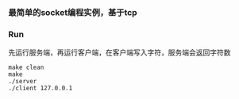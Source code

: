 ### 最简单的socket编程实例，基于tcp
### Run
先运行服务端，再运行客户端，在客户端写入字符，服务端会返回字符数
```shell
make clean
make
./server
./client 127.0.0.1
```